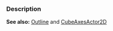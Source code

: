 ### Description
**See also:** [Outline](Cxx/PolyData/Outline) and [CubeAxesActor2D](Cxx/Visualization/CubeAxesActor2D)
